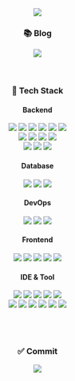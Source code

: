 <div align="center">
  <img src="https://capsule-render.vercel.app/api?type=Waving&color=gradient&&height=180&fontsize=16&text=ChanYeongJung&theme=transparent&animation=fadeIn">

  <h3>📚 Blog </h3>
  <a href="https://bbogle2.tistory.com" target="_blank">
    <img src="https://img.shields.io/badge/Tistory-E74C3C?style=flat&logo=tistory&logoColor=FFFFFF" >
  </a>
  </br>
  </br>
  </br>

  <h3>🌈 Tech Stack </h3>
  
  <h4>Backend</h4>
  <div>
    <img src="https://img.shields.io/badge/JAVA-blue?style=flat&logoColor=FFFFFF">
    <img src="https://img.shields.io/badge/JSP-900028?style=flat&logoColor=FFFFFF">
    <img src="https://img.shields.io/badge/MyBatis-333333?style=flat&logo=MyBatis&logoColor=FFFFFF">
    <img src="https://img.shields.io/badge/JPA-navy?style=flat&logoColor=FFFFFF">
    <img src="https://img.shields.io/badge/Spring-6DB33F?style= for-the-badge&logo=spring&logoColor=FFFFFF"/>
    <img src="https://img.shields.io/badge/Spring Boot-6DB33F?style= for-the-badge&logo=springboot&logoColor=FFFFFF"/>
  </div>
  <div>
    <img src="https://img.shields.io/badge/Gradle-02303A?style=flat&logo=gradle&logoColor=FFFFFF">
    <img src="https://img.shields.io/badge/Maven-C71A36?style=flat&logo=apachemaven&logoColor=FFFFFF">
    <img src="https://img.shields.io/badge/JUnit5-25A162?style=flat&logo=junit5&logoColor=FFFFFF">
    <img src="https://img.shields.io/badge/Apache JMeter-D22128?style=flat&logo=apachejmeter&logoColor=FFFFFF">
  </div>
  <div>
    <img src="https://img.shields.io/badge/c-A8B9CC?style=flat&logo=c&logoColor=white"/>
    <img src="https://img.shields.io/badge/csharp-512BD4?style=flat&logo=csharp&logoColor=white"/>
    <img src="https://img.shields.io/badge/python-3776AB?style=flat&logo=python&logoColor=white"/>
  </div>
  
  <h4>Database</h4>
  <img src="https://img.shields.io/badge/MySQL-4479A1?style= for-the-badge&logo=mysql&logoColor=FFFFFF"/>
  <img src="https://img.shields.io/badge/Oracle-F80000?style= for-the-badge&logo=oracle&logoColor=FFFFFF"/>
  <img src="https://img.shields.io/badge/mongodb-47A248?style=flat&logo=mongodb&logoColor=white"/>
  
  <h4>DevOps</h4>
  <img src="https://img.shields.io/badge/docker-2496ED?style= for-the-badge&logo=docker&logoColor=FFFFFF"/>
    <img src="https://img.shields.io/badge/AWS-FF9900?style= for-the-badge&logo=amazonaws&logoColor=FFFFFF"/>
  <img src="https://img.shields.io/badge/githubactions-2088FF?style=flat&logo=githubactions&logoColor=FFFFFF">
  
  <h4>Frontend</h4>
  <img src="https://img.shields.io/badge/HTML5-E34F26?style=flat&logo=HTML5&logoColor=white"/>
  <img src="https://img.shields.io/badge/CSS3-1572B6?style=flat&logo=CSS3&logoColor=white"/>
  <img src="https://img.shields.io/badge/JavaScript-F7DF1E?style=flat&logo=JavaScript&logoColor=white"/>
  <img src="https://img.shields.io/badge/Vue.js-4FC08D?style=flat&logo=vue.js&logoColor=white"> 
  <img src="https://img.shields.io/badge/.Net-512BD4?style=flat&logo=dotnet&logoColor=white"/>

  <h4>IDE & Tool</h4> 
  <div>
    <img src="https://img.shields.io/badge/intelliJ-000000?style=flat&logo=intellijidea&logoColor=white">
    <img src="https://img.shields.io/badge/Visual Studio Code-007ACC?style=flat&logo=visualstudiocode&logoColor=white">
    <img src="https://img.shields.io/badge/github-181717?style=flat&logo=github&logoColor=white">
    <img src="https://img.shields.io/badge/gitkraken-179287?style=flat&logo=gitkraken&logoColor=white">
    <img src="https://img.shields.io/badge/sourcetree-0052CC?style=flat&logo=sourcetree&logoColor=white">
  </div>
  <div>
    <img src="https://img.shields.io/badge/figma-F24E1E?style=flat&logo=figma&logoColor=white"/>
    <img src="https://img.shields.io/badge/draw.io-F08705?style=flat&logo=diagrams.net&logoColor=white"/>
    <img src="https://img.shields.io/badge/ERD cloud-4D2B1A?style=flat&logoColor=FFFFFF">
    <img src="https://img.shields.io/badge/notion-000000?style=flat&logo=notion&logoColor=white"/>
    <img src="https://img.shields.io/badge/slack-4A154B?style=flat&logo=slack&logoColor=white"/>
    <img src="https://img.shields.io/badge/jirasoftware-0052CC?style=flat&logo=jirasoftware&logoColor=white"/>
  </div>
  
  </br>
  </br>
  </br>

  <h3>✅ Commit</h3>
  <img src="https://github-readme-stats.vercel.app/api?username=jchyng&show_icons=true&theme=transparent">
</div>

